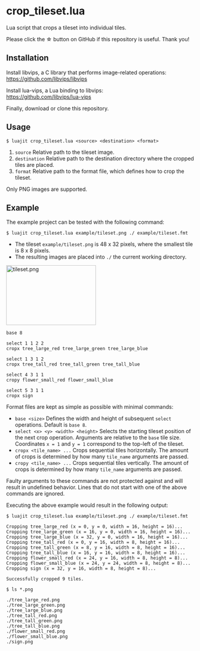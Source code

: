 # crop_tileset.lua

Lua script that crops a tileset into individual tiles.

Please click the ☆ button on GitHub if this repository is useful. Thank you!

## Installation

Install libvips, a C library that performs image-related operations:  
https://github.com/libvips/libvips

Install lua-vips, a Lua binding to libvips:  
https://github.com/libvips/lua-vips

Finally, download or clone this repository.

## Usage

```
$ luajit crop_tileset.lua <source> <destination> <format>
```

1. `source` Relative path to the tileset image.
2. `destination` Relative path to the destination directory where the cropped tiles are placed.
3. `format` Relative path to the format file, which defines how to crop the tileset.

Only PNG images are supported.

## Example

The example project can be tested with the following command:

```
$ luajit crop_tileset.lua example/tileset.png ./ example/tileset.fmt
```

* The tileset `example/tileset.png` is 48 x 32 pixels, where the smallest tile is 8 x 8 pixels.
* The resulting images are placed into `./` the current working directory.

<img width="240" height="160" alt="tileset.png" src="https://github.com/user-attachments/assets/545097a9-36ad-4c00-806e-3be993ba7b15" />

```
base 8

select 1 1 2 2
cropx tree_large_red tree_large_green tree_large_blue

select 1 3 1 2
cropx tree_tall_red tree_tall_green tree_tall_blue

select 4 3 1 1
cropy flower_small_red flower_small_blue

select 5 3 1 1
cropx sign
```

Format files are kept as simple as possible with minimal commands:

* `base <size>` Defines the width and height of subsequent `select` operations. Default is `base 8`.
* `select <x> <y> <width> <height>` Selects the starting tileset position of the next crop operation. Arguments are relative to the `base` tile size. Coordinates `x = 1` and `y = 1` correspond to the top-left of the tileset.
* `cropx <tile_name> ...` Crops sequential tiles horizontally. The amount of crops is determined by how many `tile_name` arguments are passed.
* `cropy <tile_name> ...` Crops sequential tiles vertically. The amount of crops is determined by how many `tile_name` arguments are passed.

Faulty arguments to these commands are not protected against and will result in undefined behavior. Lines that do not start with one of the above commands are ignored.

Executing the above example would result in the following output:

```
$ luajit crop_tileset.lua example/tileset.png ./ example/tileset.fmt

Cropping tree_large_red (x = 0, y = 0, width = 16, height = 16)...
Cropping tree_large_green (x = 16, y = 0, width = 16, height = 16)...
Cropping tree_large_blue (x = 32, y = 0, width = 16, height = 16)...
Cropping tree_tall_red (x = 0, y = 16, width = 8, height = 16)...
Cropping tree_tall_green (x = 8, y = 16, width = 8, height = 16)...
Cropping tree_tall_blue (x = 16, y = 16, width = 8, height = 16)...
Cropping flower_small_red (x = 24, y = 16, width = 8, height = 8)...
Cropping flower_small_blue (x = 24, y = 24, width = 8, height = 8)...
Cropping sign (x = 32, y = 16, width = 8, height = 8)...

Successfully cropped 9 tiles.
```

```
$ ls *.png

./tree_large_red.png
./tree_large_green.png
./tree_large_blue.png
./tree_tall_red.png
./tree_tall_green.png
./tree_tall_blue.png
./flower_small_red.png
./flower_small_blue.png
./sign.png
```
